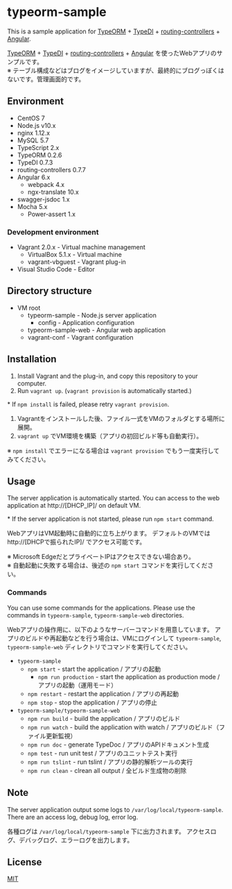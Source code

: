 typeorm-sample
===============
This is a sample application for [TypeORM](https://github.com/typeorm/typeorm) + [TypeDI](https://github.com/pleerock/typedi) + [routing-controllers](https://github.com/pleerock/routing-controllers) + [Angular](https://angular.io/).

[TypeORM](https://github.com/typeorm/typeorm) + [TypeDI](https://github.com/pleerock/typedi) + [routing-controllers](https://github.com/pleerock/routing-controllers) + [Angular](https://angular.io/) を使ったWebアプリのサンプルです。  
※ テーブル構成などはブログをイメージしていますが、最終的にブログっぽくはないです。管理画面的です。

## Environment
* CentOS 7
* Node.js v10.x
* nginx 1.12.x
* MySQL 5.7
* TypeScript 2.x
* TypeORM 0.2.6
* TypeDI 0.7.3
* routing-controllers 0.7.7
* Angular 6.x
    * webpack 4.x
    * ngx-translate 10.x
* swagger-jsdoc 1.x
* Mocha 5.x
    * Power-assert 1.x

### Development environment
* Vagrant 2.0.x - Virtual machine management
    * VirtualBox 5.1.x - Virtual machine
    * vagrant-vbguest - Vagrant plug-in
* Visual Studio Code - Editor

## Directory structure
* VM root
    * typeorm-sample - Node.js server application
        * config - Application configuration
    * typeorm-sample-web - Angular web application
    * vagrant-conf - Vagrant configuration

## Installation
1. Install Vagrant and the plug-in, and copy this repository to your computer.
2. Run `vagrant up`. (`vagrant provision` is automatically started.)

\* If `npm install` is failed, please retry `vagrant provision`.

1. Vagrantをインストールした後、ファイル一式をVMのフォルダとする場所に展開。
2. `vagrant up` でVM環境を構築（アプリの初回ビルド等も自動実行）。

※ `npm install` でエラーになる場合は `vagrant provision` でもう一度実行してみてください。

## Usage
The server application is automatically started.
You can access to the web application at http://[DHCP_IP]/ on default VM.

\* If the server application is not started, please run `npm start` command.

WebアプリはVM起動時に自動的に立ち上がります。
デフォルトのVMでは http://[DHCPで振られたIP]/ でアクセス可能です。

※ Microsoft EdgeだとプライベートIPはアクセスできない場合あり。  
※ 自動起動に失敗する場合は、後述の `npm start` コマンドを実行してください。

### Commands
You can use some commands for the applications.
Please use the commands in `typeorm-sample`, `typeorm-sample-web` directories.

Webアプリの操作用に、以下のようなサーバーコマンドを用意しています。
アプリのビルドや再起動などを行う場合は、VMにログインして `typeorm-sample`, `typeorm-sample-web` ディレクトリでコマンドを実行してください。

* `typeorm-sample`
    * `npm start` - start the application / アプリの起動
        * `npm run production` - start the application as production mode / アプリの起動（運用モード）
    * `npm restart` - restart the application / アプリの再起動
    * `npm stop` - stop the application / アプリの停止
* `typeorm-sample/typeorm-sample-web`
    * `npm run build` - build the application / アプリのビルド
    * `npm run watch` - build the application with watch / アプリのビルド（ファイル更新監視）
    * `npm run doc` - generate TypeDoc / アプリのAPIドキュメント生成
    * `npm test` - run unit test / アプリのユニットテスト実行
    * `npm run tslint` - run tslint / アプリの静的解析ツールの実行
    * `npm run clean` - clrean all output / 全ビルド生成物の削除

## Note
The server application output some logs to `/var/log/local/typeorm-sample`.
There are an access log, debug log, error log.

各種ログは `/var/log/local/typeorm-sample` 下に出力されます。
アクセスログ、デバッグログ、エラーログを出力します。

## License
[MIT](https://github.com/ktanakaj/typeorm-sample/blob/master/LICENSE)